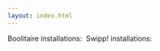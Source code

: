```yaml
---
layout: index.html
---
```

<div class="main">
  <span>Boolitaire installations:</span>&nbsp;<span id="boolitaire-installation" />
  <span>Swipp! installations:</span>&nbsp;<span id="swipp-installation" />
</div>

<script>
  const request = (app) => {
    const req = new XMLHttpRequest()
    req.open("GET", `https://flatbutton.co/uids?app=${app}`)
    req.send()
    req.onreadystatechange = (e) => {
      document.getElementById(app).innerText = req.responseText
    }
  }
  request('boolitaire-installation')
  request('swipp-installation')
</script>

